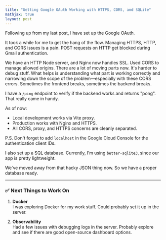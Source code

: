 ```yaml
---
title: "Getting Google OAuth Working with HTTPS, CORS, and SQLite"
mathjax: true
layout: post
---
```


Following up from my last post, I have set up the Google OAuth.

It took a while for me to get the hang of the flow. Managing HTTPS, HTTP, and CORS issues is a pain. POST requests on HTTP get blocked during Gmail authentication.

We have an HTTP Node server, and Nginx now handles SSL. Used CORS to manage allowed origins. There are a lot of moving parts now. It's harder to debug stuff. What helps is understanding what part is working correctly and narrowing down the scope of the problem—especially with these CORS errors. Sometimes the frontend breaks, sometimes the backend breaks.

I have a `/ping` endpoint to verify if the backend works and returns "pong". That really came in handy.

As of now:
- Local development works via Vite proxy.
- Production works with Nginx and HTTPS.
- All CORS, proxy, and HTTPS concerns are cleanly separated.

P.S. Don't forget to add `localhost` in the Google Cloud Console for the authentication client IDs.

I also set up a SQL database. Currently, I'm using `better-sqlite3`, since our app is pretty lightweight.

We've moved away from that hacky JSON thing now. So we have a proper database ready.

---

### ✅ Next Things to Work On

1. **Docker**  
   I was exploring Docker for my work stuff. Could probably set it up in the server.

2. **Observability**  
   Had a few issues with debugging logs in the server. Probably explore and see if there are good open-source dashboard options.
